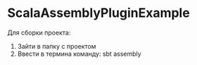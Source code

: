 # ScalaAssemblyPluginExample
Для сборки проекта:
1. Зайти в папку с проектом
2. Ввести в термина команду: sbt assembly
